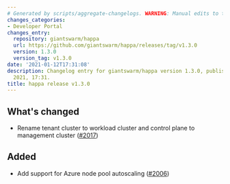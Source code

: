 ```yaml
---
# Generated by scripts/aggregate-changelogs. WARNING: Manual edits to this files will be overwritten.
changes_categories:
- Developer Portal
changes_entry:
  repository: giantswarm/happa
  url: https://github.com/giantswarm/happa/releases/tag/v1.3.0
  version: 1.3.0
  version_tag: v1.3.0
date: '2021-01-12T17:31:08'
description: Changelog entry for giantswarm/happa version 1.3.0, published on 12 January
  2021, 17:31.
title: happa release v1.3.0
---
```


## What's changed

- Rename tenant cluster to workload cluster and control plane to management cluster ([#2017](https://github.com/giantswarm/happa/pull/2017))

## Added

- Add support for Azure node pool autoscaling ([#2006](https://github.com/giantswarm/happa/pull/2006))

